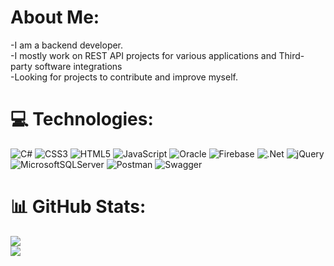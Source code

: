 #  About Me:
-I am a backend developer.<br>-I mostly work on REST API projects for various applications and Third-party software integrations<br>-Looking for projects to contribute and improve myself.


# 💻 Technologies:
![C#](https://img.shields.io/badge/c%23-%23239120.svg?style=flat&logo=c-sharp&logoColor=white) ![CSS3](https://img.shields.io/badge/css3-%231572B6.svg?style=flat&logo=css3&logoColor=white) ![HTML5](https://img.shields.io/badge/html5-%23E34F26.svg?style=flat&logo=html5&logoColor=white) ![JavaScript](https://img.shields.io/badge/javascript-%23323330.svg?style=flat&logo=javascript&logoColor=%23F7DF1E) ![Oracle](https://img.shields.io/badge/Oracle-F80000?style=flat&logo=oracle&logoColor=white) ![Firebase](https://img.shields.io/badge/firebase-%23039BE5.svg?style=flat&logo=firebase) ![.Net](https://img.shields.io/badge/.NET-5C2D91?style=flat&logo=.net&logoColor=white) ![jQuery](https://img.shields.io/badge/jquery-%230769AD.svg?style=flat&logo=jquery&logoColor=white) ![MicrosoftSQLServer](https://img.shields.io/badge/Microsoft%20SQL%20Sever-CC2927?style=flat&logo=microsoft%20sql%20server&logoColor=white) ![Postman](https://img.shields.io/badge/Postman-FF6C37?style=flat&logo=postman&logoColor=white) ![Swagger](https://img.shields.io/badge/-Swagger-%23Clojure?style=flat&logo=swagger&logoColor=white)
# 📊 GitHub Stats:
![](https://github-readme-streak-stats.herokuapp.com/?user=dorukgursey&theme=dark&hide_border=false)<br/>
![](https://github-readme-stats.vercel.app/api/top-langs/?username=dorukgursey&theme=dark&hide_border=false&include_all_commits=true&count_private=true&layout=compact)

<!-- Proudly created with GPRM ( https://gprm.itsvg.in ) -->
